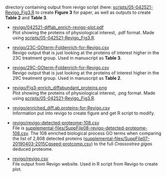 directory containing output from revigo script (here: [scripts/05-042521-Revigo_Fig3.R](https://github.com/grace-ac/paper-pacific.oyster-larvae/blob/master/scripts/05-042521-Revigo_Fig3.R) to create **Figure 3** for paper, as well as outputs to create **Table 2** and **Table 3**. 

- [revigo/042521-diffab_enrich-revigo-plot.pdf](https://github.com/grace-ac/paper-pacific.oyster-larvae/blob/master/analyses/revigo/042521-diffab_enrich-revigo-plot.pdf)    
Plot showing the proteins of physiological interest, .pdf format. Made using [scripts/05-042521-Revigo_Fig3.R](https://github.com/grace-ac/paper-pacific.oyster-larvae/blob/master/scripts/05-042521-Revigo_Fig3.R).

- [revigo/23C-GOterm-Foldenrich-for-Revigo.csv](https://github.com/grace-ac/paper-pacific.oyster-larvae/blob/master/analyses/revigo/23C-GOterm-Foldenrich-for-Revigo.csv)      
Revigo output that is just looking at the proteins of interest higher in the 23C treatment group. Used in manuscript as **Table 3**.

- [revigo/29C-GOterm-Foldenrich-for-Revigo.csv](https://github.com/grace-ac/paper-pacific.oyster-larvae/blob/master/analyses/revigo/29C-GOterm-Foldenrich-for-Revigo.csv)     
Revigo output that is just looking at the proteins of interest higher in the 29C treatment group. Used in manuscript as **Table 2**.

- [revigo/Fig3-enrich_diffabundant_proteins.png](https://github.com/grace-ac/paper-pacific.oyster-larvae/blob/master/analyses/revigo/Fig3-enrich_diffabundant_proteins.png)       
Plot showing the proteins of physiological interest, .png format. Made using [scripts/05-042521-Revigo_Fig3.R](https://github.com/grace-ac/paper-pacific.oyster-larvae/blob/master/scripts/05-042521-Revigo_Fig3.R).

- [revigo/enriched_diff.ab.proteins-for-Revigo.csv](https://github.com/grace-ac/paper-pacific.oyster-larvae/blob/master/analyses/revigo/enriched_diff.ab.proteins-for-Revigo.csv)     
Information put into revigo to create figure and get R script to modify.

- [revigo/revigo-detected-proteome-108.csv](https://github.com/grace-ac/paper-pacific.oyster-larvae/blob/master/analyses/revigo/revigo-detected-proteome-108.csv)       
File is [supplemental-files/SuppFile08-revigo-detected-proteome-108.csv](https://github.com/grace-ac/paper-pacific.oyster-larvae/blob/master/supplemental-files/SuppFile08-revigo-detected-proteome-108.csv). The 108 enriched biological process GO terms when comparing the list of 2,808 detected proteins ([supplemental-files/SuppFile07-20190403-2015Cgseed-protcomp.csv](https://github.com/grace-ac/paper-pacific.oyster-larvae/blob/master/supplemental-files/SuppFile07-20190403-2015Cgseed-protcomp.csv)) to the full _Crassostrea gigas_ deduced proteome. 

- [revigo/revigo.csv](https://github.com/grace-ac/paper-pacific.oyster-larvae/blob/master/analyses/revigo/revigo.csv)     
File output from Revigo website. Used in R script from Revigo to create plot.
